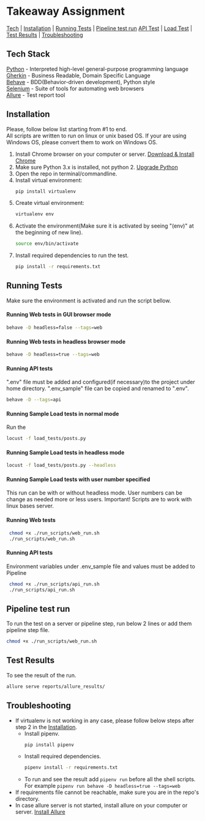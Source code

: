 # Takeaway Assignment
[Tech](#tech) |
[Installation](#installation) |
[Running Tests](#running) | 
[Pipeline test run](#pipeline) 
[API Test](#api) | 
[Load Test](#load) |
[Test Results](#results) | 
[Troubleshooting](#troubleshooting) 



<a name="tech"/></a>
## Tech Stack
[Python](python.org) - Interpreted high-level general-purpose programming language <br/>
[Gherkin](https://docs.behat.org/en/v2.5/guides/1.gherkin.html) - Business Readable, Domain Specific Language <br/>
[Behave](https://behave.readthedocs.io/en/stable/) - BDD(Behavior-driven development), Python style <br/>
[Selenium](https://www.selenium.dev/) - Suite of tools for automating web browsers <br/>
[Allure](https://github.com/allure-framework) - Test report tool <br/>

<a name="installation"/></a>
## Installation
Please, follow below list starting from #1 to end. <br/>
All scripts are written to run on linux or unix based OS. If your are using Windows OS, please convert them to work
on Windows OS.

1. Install Chrome browser on your computer or server. [Download & Install Chrome](https://support.google.com/chrome/answer/95346?hl=en&co=GENIE.Platform%3DDesktop)
2. Make sure Python 3.x is installed, not python 2. [Upgrade Python](https://phoenixnap.com/kb/upgrade-python)
3. Open the repo in terminal/commandline.
4. Install virtual environment:
    ```bash
    pip install virtualenv 
    ```
5. Create virtual environment:
    ```bash
    virtualenv env 
    ```
6. Activate the environment(Make sure it is activated by seeing "(env)" at the beginning of new line).
    ```bash
    source env/bin/activate
    ```
7. Install required dependencies to run the test. 
    ```bash
    pip install -r requirements.txt
    ```

<a name="running"/></a>
## Running Tests
Make sure the environment is activated and run the script bellow.
#### Running Web tests in GUI browser mode
   ```bash
  behave -D headless=false --tags=web
   ```
#### Running Web tests in headless browser mode
   ```bash
  behave -D headless=true --tags=web
   ```
#### Running API tests
".env" file must be added and configured(if necessary)to the project under home directory. 
".env_sample" file can be copied and renamed to ".env".
   ```bash
  behave -D --tags=api
   ```
#### Running Sample Load tests in normal mode
Run the 
   ```bash
  locust -f load_tests/posts.py 
   ```
#### Running Sample Load tests in headless mode
   ```bash
  locust -f load_tests/posts.py --headless
   ```
#### Running Sample Load tests with user number specified
This run can be with or without headless mode. User numbers can be change as needed more or less users.
Important! Scripts are to work with linux bases server. 
#### Running Web tests
   ```bash
    chmod +x ./run_scripts/web_run.sh 
    ./run_scripts/web_run.sh
   ```
#### Running API tests
Environment variables under .env_sample file and values must be added to Pipeline
   ```bash
    chmod +x ./run_scripts/api_run.sh 
    ./run_scripts/api_run.sh
   ```

<a name="pipeline"/></a>
## Pipeline test run
To run the test on a server or pipeline step, run below 2 lines or add them pipeline step file. 
   ```bash
  chmod +x ./run_scripts/web_run.sh 
   ```




<a name="results"/></a>
## Test Results
To see the result of the run. 
   ```bash
  allure serve reports/allure_results/
   ```

<a name="troubleshooting"/></a>
## Troubleshooting
* If virtualenv is not working in any case, please follow below steps after step 2 in the [Installation](#installation).
  * Install pipenv. 
      ```bash
    pip install pipenv 
    ```
  * Install required dependencies. 
    ```bash
    pipenv install -r requirements.txt
    ```
  * To run and see the result add ```pipenv run``` before all the shell scripts. For example ```pipenv run behave -D headless=true --tags=web```
* If requirements file cannot be reachable, make sure you are in the repo's directory. 
* In case allure server is not started, install allure on your computer or server. [Install Allure](https://github.com/allure-framework/allure2#download)
